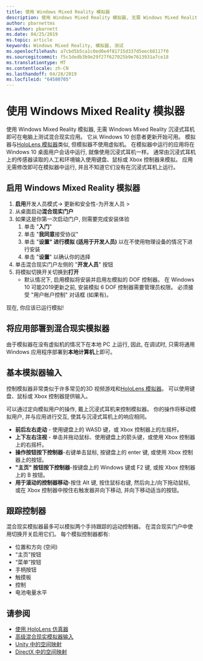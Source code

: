 ```yaml
---
title: 使用 Windows Mixed Reality 模拟器
description: 使用 Windows Mixed Reality 模拟器, 无需 Windows Mixed Reality 沉浸式耳机即可在电脑上测试混合现实应用。
author: pbarnettms
ms.author: pbarnett
ms.date: 04/25/2019
ms.topic: article
keywords: Windows Mixed Reality, 模拟器, 测试
ms.openlocfilehash: a7cbd5b5ca1c0ed0e4f81715d337d5eec68117f0
ms.sourcegitcommit: f5c1dedb3b9e29f27f627025b9e7613931a7ce18
ms.translationtype: MT
ms.contentlocale: zh-CN
ms.lasthandoff: 04/28/2019
ms.locfileid: "64580705"
---
```

# <a name="using-the-windows-mixed-reality-simulator"></a>使用 Windows Mixed Reality 模拟器

使用 Windows Mixed Reality 模拟器, 无需 Windows Mixed Reality 沉浸式耳机即可在电脑上测试混合现实应用。 它从 Windows 10 创意者更新开始可用。 模拟器与[HoloLens 模拟器](using-the-hololens-emulator.md)类似, 但模拟器不使用虚拟机。 在模拟器中运行的应用将在 Windows 10 桌面用户会话中运行, 就像使用沉浸式耳机一样。 通常由沉浸式耳机上的传感器读取的人工和环境输入使用键盘、鼠标或 Xbox 控制器来模拟。 应用无需修改即可在模拟器中运行, 并且不知道它们没有在沉浸式耳机上运行。

## <a name="enabling-the-windows-mixed-reality-simulator"></a>启用 Windows Mixed Reality 模拟器

1. **启用**开发人员模式-> 更新和安全性-为开发人员 >
2. 从桌面启动**混合现实门户**
3. 如果这是你第一次启动门户, 则需要完成安装体验
   1. 单击 "**入门**"
   2. 单击 "**我同意**接受协议"
   3. 单击 "**设置" 进行模拟 (适用于开发人员)** 以在不使用物理设备的情况下进行安装
   4. 单击 "**设置**" 以确认你的选择
4. 单击混合现实门户左侧的 "**开发人员**" 按钮
5. 将模拟切换开关切换到**打开**
   * 默认情况下, 启用模拟将安装并启用左模拟的 DOF 控制器。  在 Windows 10 可能2019更新之前, 安装模拟 6 DOF 控制器需要管理员权限。  必须接受 "用户帐户控制" 对话框 (如果有)。

现在, 你应该已运行模拟!

## <a name="deploying-apps-to-the-mixed-reality-simulator"></a>将应用部署到混合现实模拟器

由于模拟器在没有虚拟机的情况下在本地 PC 上运行, 因此, 在调试时, 只需将通用 Windows 应用程序部署到**本地计算机**上即可。

## <a name="basic-simulator-input"></a>基本模拟器输入

控制模拟器非常类似于许多常见的3D 视频游戏和[HoloLens 模拟器](using-the-hololens-emulator.md)。 可以使用键盘、鼠标或 Xbox 控制器提供输入。

可以通过定向模拟用户的操作, 戴上沉浸式耳机来控制模拟器。 你的操作将移动模拟用户, 并与应用进行交互, 使其与沉浸式耳机上的响应相同。
* **前后左右走动** - 使用键盘上的 WASD 键，或 Xbox 控制器上的左摇杆。
* **上下左右注视** - 单击并拖动鼠标、使用键盘上的箭头键，或使用 Xbox 控制器上的右摇杆。
* **操作按钮按下控制器**-右键单击鼠标, 按键盘上的 enter 键, 或使用 Xbox 控制器上的按钮。
* **"主页" 按钮按下控制器**-按键盘上的 Windows 键或 F2 键, 或按 Xbox 控制器上的 B 按钮。
* **用于滚动的控制器移动**-按住 Alt 键, 按住鼠标右键, 然后向上/向下拖动鼠标, 或在 Xbox 控制器中按住右触发器并向下移动, 并向下移动适当的按钮。

## <a name="tracked-controllers"></a>跟踪控制器

混合现实模拟器最多可以模拟两个手持跟踪的运动控制器。 在混合现实门户中使用切换开关启用它们。 每个模拟控制器都有:
* 位置和方向 (空间)
* “主页”按钮
* “菜单”按钮
* 手柄按钮
* 触摸板
* 控制
* 电池电量水平

## <a name="see-also"></a>请参阅
* [使用 HoloLens 仿真器](using-the-hololens-emulator.md)
* [高级混合现实模拟器输入](advanced-hololens-emulator-and-mixed-reality-simulator-input.md)
* [Unity 中的空间映射](spatial-mapping-in-unity.md)
* [DirectX 中的空间映射](spatial-mapping-in-directx.md)
